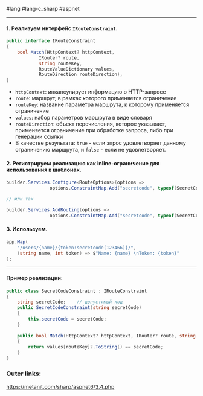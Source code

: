 #lang #lang-c_sharp #aspnet

---
#### 1. Реализуем интерфейс `IRouteConstraint`.

```csharp
public interface IRouteConstraint
{
    bool Match(HttpContext? httpContext,
            IRouter? route,
            string routeKey,
            RouteValueDictionary values,
            RouteDirection routeDirection);
}
```

- `httpContext`: инкапсулирует информацию о HTTP-запросе  
- `route`: маршрут, в рамках которого применяется ограничение 
- `routeKey`: название параметра маршрута, к которому применяется ограничение
- `values`: набор параметров маршрута в виде словаря
- `routeDirection`: объект перечисления, которое указывает, применяется ограничение при обработке запроса, либо при генерации ссылки
- В качестве результата: `true` - если зпрос удовлетворяет данному ограничению маршрута, и `false` - если не удовлетворяет.


#### 2. Регистрируем реализацию как inline-ограничение для использования в шаблонах.

```csharp
builder.Services.Configure<RouteOptions>(options =>
			    options.ConstraintMap.Add("secretcode", typeof(SecretCodeConstraint)));  // SecretCodeConstraint - класс реализации интерфейса ограничения

// или так

builder.Services.AddRouting(options =>
                options.ConstraintMap.Add("secretcode", typeof(SecretCodeConstraint)));
```

#### 3. Используем.

```csharp
app.Map(
    "/users/{name}/{token:secretcode(123466)}/",
    (string name, int token) => $"Name: {name} \nToken: {token}"
);
```

---

#### **Пример реализации:**

```csharp
public class SecretCodeConstraint : IRouteConstraint
{
    string secretCode;    // допустимый код
    public SecretCodeConstraint(string secretCode)
    {
        this.secretCode = secretCode;
    }
 
    public bool Match(HttpContext? httpContext, IRouter? route, string routeKey, RouteValueDictionary values, RouteDirection routeDirection)
    {
        return values[routeKey]?.ToString() == secretCode;
    }
}
```

### Outer links:
https://metanit.com/sharp/aspnet6/3.4.php
